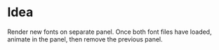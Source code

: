 # Idea

Render new fonts on separate panel.
Once both font files have loaded, 
animate in the panel, 
then remove the previous panel.